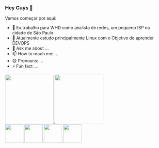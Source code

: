 ### Hey Guys 👋
<div>
Vamos começar por aqui:

- 🔭 Eu trabalho para WHD como analista de redes, um pequeno ISP na cidade de São Paulo
- 🌱 Atualmente estudo principalmente Linux com o Objetivo de aprender DEVOPS
- 💬 Ask me about ...
- 📫 How to reach me: ...
- 😄 Pronouns: ...
- ⚡ Fun fact: ...
</div>
<div>
  <a href="https://github.com/mateusj11">
<img height="160em" src="https://github-readme-stats.vercel.app/api?username=mateusj11&show_icons=true&theme=chartreuse-dark&include_all_commits=true&count_private=true"/>
<img height="160em" src="https://github-readme-stats.vercel.app/api/top-langs/?username=mateusj11&layout=compact&langs_count=7&theme=chartreuse-dark"/>
</div>

<img width="60" src="https://cdn.jsdelivr.net/gh/devicons/devicon/icons/linux/linux-original.svg" />
<img width="60" src="https://cdn.jsdelivr.net/gh/devicons/devicon/icons/debian/debian-original.svg" />
<img width="60" src="https://cdn.jsdelivr.net/gh/devicons/devicon/icons/vim/vim-original.svg" />
<img width="60" src="https://cdn.jsdelivr.net/gh/devicons/devicon/icons/ssh/ssh-original-wordmark.svg" />
